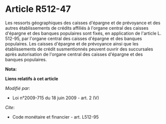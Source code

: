 # Article R512-47

Les ressorts géographiques des caisses d'épargne et de prévoyance et des autres établissements de crédits affiliés à l'organe
central des caisses d'épargne et des banques populaires sont fixés, en application de l'article L. 512-95, par l'organe
central des caisses d'épargne et des banques populaires. Les caisses d'épargne et de prévoyance ainsi que les établissements
de crédit susmentionnés peuvent ouvrir des succursales après autorisation de l'organe central des caisses d'épargne et des
banques populaires.

**Nota:**



**Liens relatifs à cet article**

_Modifié par_:

  - Loi n°2009-715 du 18 juin 2009 - art. 2 (V)

_Cite_:

  - Code monétaire et financier - art. L512-95
